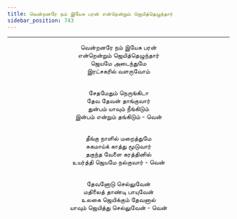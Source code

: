 ```yaml
---
title: வென்றனரே நம் இயேசு பரன் என்றென்றும் ஜெயித்தெழுந்தார்
sidebar_position: 743
---
```


---
<center>
வென்றனரே நம் இயேசு பரன்<br/>
என்றென்றும் ஜெயித்தெழுந்தார்<br/>
ஜெயமே அடைந்துமே<br/>
இரட்சகரில் வளருவோம்<br/><br/>

சேதமேதும் நெருங்கிடா<br/>
தேவ தேவன் தாங்குவார்<br/>
துன்பம் யாவும் நீங்கிடும்<br/>
இன்பம் என்றும் தங்கிடும்            - வென்<br/><br/>

தீங்கு நாளில் மறைத்துமே<br/>
சுகமாய்க் காத்து மூடுவார்<br/>
தகுந்த வேளை கரத்தினில்<br/>
உயர்த்தி ஜெயமே நல்குவார்            - வென்<br/><br/>

தேவனோடு செல்லுவேன்<br/>
மதிலைத் தாண்டி பாயுவேன்<br/>
உலகை ஜெயிக்கும் தேவனால்<br/>
யாவும் ஜெயித்து செல்லுவேன்            - வென்
</center>